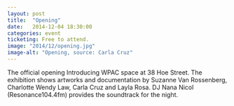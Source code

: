```yaml
---
layout: post
title:  "Opening"
date:   2014-12-04 18:30:00
categories: event
ticketing: Free to attend.
image: "2014/12/opening.jpg"
image-alt: "Opening, source: Carla Cruz"
---
```

The official opening Introducing WPAC space at 38 Hoe Street. The exhibition shows artworks and documentation by Suzanne Van Rossenberg, Charlotte Wendy Law, Carla Cruz and Layla Rosa. DJ Nana Nicol (Resonance104.4fm) provides the soundtrack for the night.

